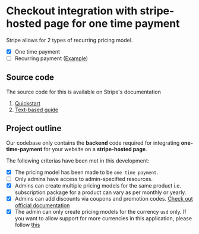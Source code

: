 # Checkout integration with stripe-hosted page for one time payment

Stripe allows for 2 types of recurring pricing model.
- [X] One time payment
- [ ] Recurring payment ([Example](https://github.com/Humairajahan/stripehub/tree/dev/custom-payment-flow))

## Source code
The source code for this is available on Stripe's documentation
1. [Quickstart](https://stripe.com/docs/checkout/quickstart)
2. [Text-based guide](https://stripe.com/docs/payments/accept-a-payment?platform=web&ui=checkout)

## Project outline
Our codebase only contains the **backend** code required for integrating **one-time-payment** for your website on a **stripe-hosted page**. 

The following criterias have been met in this development:
- [X] The pricing model has been made to be `one time payment`.
- [ ] Only admins have access to admin-specified resources.
- [X] Admins can create multiple pricing models for the same product i.e. subscription package for a product can vary as per monthly or yearly.
- [X] Admins can add discounts via coupons and promotion codes. [Check out official documentation](https://stripe.com/docs/payments/checkout/discounts)
- [X] The admin can only create pricing models for the currency `usd` only. If you want to allow support for more currencies in this application, please follow [this](https://stripe.com/docs/currencies?presentment-currency=IN)
